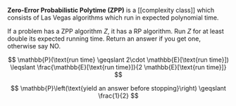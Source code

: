 **Zero-Error Probabilistic Polytime (ZPP)** is a [[complexity class]] which consists of Las Vegas algorithms which run in expected polynomial time.

If a problem has a ZPP algorithm $Z$, it has a RP algorithm. Run $Z$ for at least double its expected running time. Return an answer if you get one, otherwise say NO.

$$
\mathbb{P}(\text{run time} \geqslant 2\cdot \mathbb{E}[\text{run time}]) \leqslant \frac{\mathbb{E}[\text{run time}]}{2 \mathbb{E}[\text{run time}]} 
$$

$$
\mathbb{P}\left(\text{yield an answer before stopping}\right) \geqslant \frac{1}{2}
$$